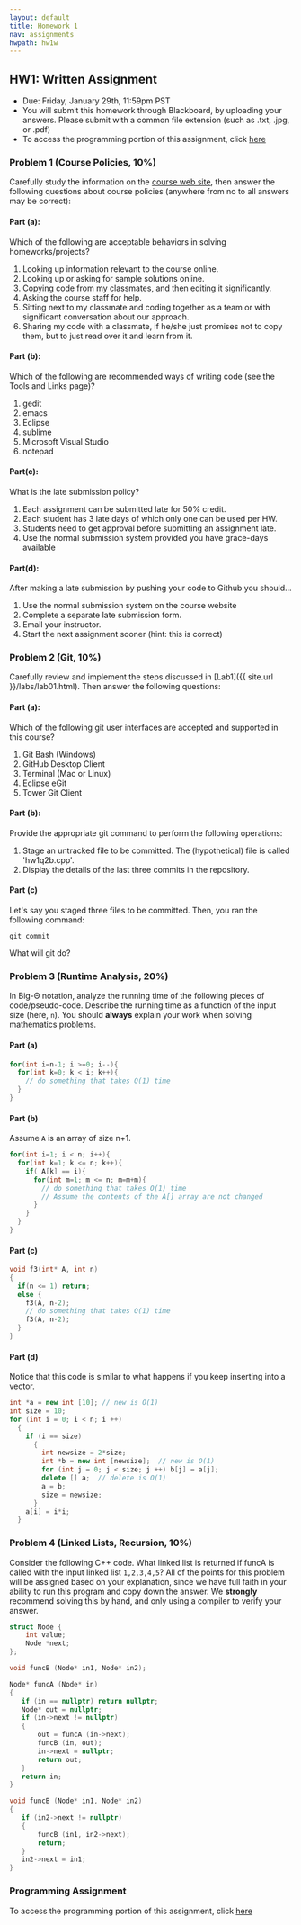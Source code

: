 ```yaml
---
layout: default
title: Homework 1
nav: assignments
hwpath: hw1w
---
```

## HW1: Written Assignment

+ Due: Friday, January 29th, 11:59pm PST
+ You will submit this homework through Blackboard, by uploading your answers.  Please submit with a common file extension (such as .txt, .jpg, or .pdf)
+ To access the programming portion of this assignment, click [here]({{site.url}}/homework/hw1p/)

### Problem 1 (Course Policies, 10%)
Carefully study the information on the [course web site]({{site.url}}), then answer the following questions about course policies (anywhere from no to all answers may be correct):

#### Part (a):
Which of the following are acceptable behaviors in solving homeworks/projects?

1. Looking up information relevant to the course online.
2. Looking up or asking for sample solutions online.
3. Copying code from my classmates, and then editing it significantly.
4. Asking the course staff for help.
5. Sitting next to my classmate and coding together as a team or with significant
conversation about our approach.
6. Sharing my code with a classmate, if he/she just promises not to copy them, but to
just read over it and learn from it.

#### Part (b):
Which of the following are recommended ways of writing code (see the Tools and Links page)?

1. gedit
2. emacs
3. Eclipse
4. sublime
5. Microsoft Visual Studio
6. notepad

#### Part(c):
What is the late submission policy?

1. Each assignment can be submitted late for 50% credit.
2. Each student has 3 late days of which only one can be used per HW.
3. Students need to get approval before submitting an assignment late.
5. Use the normal submission system provided you have grace-days available

#### Part(d):
After making a late submission by pushing your code to Github you should...

1. Use the normal submission system on the course website
2. Complete a separate late submission form.
3. Email your instructor.
4. Start the next assignment sooner (hint: this is correct)

### Problem 2 (Git, 10%)
Carefully review and implement the steps discussed in [Lab1]({{ site.url }}/labs/lab01.html). Then answer the following questions:

#### Part (a):
Which of the following git user interfaces are accepted and supported in this course?

1. Git Bash (Windows)
2. GitHub Desktop Client
3. Terminal (Mac or Linux)
4. Eclipse eGit
5. Tower Git Client

#### Part (b):
Provide the appropriate git command to perform the following operations:

1. Stage an untracked file to be committed. The (hypothetical) file is called 'hw1q2b.cpp'.
2. Display the details of the last three commits in the repository.

#### Part (c)
Let's say you staged three files to be committed. Then, you ran the following command:

`git commit`

What will git do?

### Problem 3 (Runtime Analysis, 20%)
In Big-&Theta; notation, analyze the running time of the following pieces of code/pseudo-code. Describe the running time as a function of the input size (here, `n`).  You should **always** explain your work when solving mathematics problems.

#### Part (a)

```c++
for(int i=n-1; i >=0; i--){
  for(int k=0; k < i; k++){
    // do something that takes O(1) time
  }
}
```

#### Part (b)
Assume `A` is an array of size n+1.

```c++
for(int i=1; i < n; i++){
  for(int k=1; k <= n; k++){
    if( A[k] == i){
      for(int m=1; m <= n; m=m+m){
        // do something that takes O(1) time
        // Assume the contents of the A[] array are not changed
      }
    }
  }
}

```

#### Part (c)

```c++
void f3(int* A, int n)
{
  if(n <= 1) return;
  else {
    f3(A, n-2);
    // do something that takes O(1) time
    f3(A, n-2);
  }
}
```

#### Part (d)

Notice that this code is similar to what happens if you keep inserting into a vector.

```c++
int *a = new int [10]; // new is O(1)
int size = 10;
for (int i = 0; i < n; i ++)
  {
    if (i == size)
      {
        int newsize = 2*size;
        int *b = new int [newsize];  // new is O(1)
        for (int j = 0; j < size; j ++) b[j] = a[j];
        delete [] a;  // delete is O(1)
        a = b;
        size = newsize;
      }
    a[i] = i*i;
  }
```

### Problem 4 (Linked Lists, Recursion, 10%)

Consider the following C++ code.  What linked list is returned if funcA is called with the input linked list `1,2,3,4,5`?  All of the points for this problem will be assigned based on your explanation, since we have full faith in your ability to run this program and copy down the answer.  We **strongly** recommend solving this by hand, and only using a compiler to verify your answer.

```c++
struct Node {
    int value;
    Node *next;
};

void funcB (Node* in1, Node* in2);

Node* funcA (Node* in)
{
   if (in == nullptr) return nullptr;
   Node* out = nullptr;
   if (in->next != nullptr)
   {
       out = funcA (in->next);
       funcB (in, out);
       in->next = nullptr;
       return out;
   }
   return in;
}

void funcB (Node* in1, Node* in2)
{
   if (in2->next != nullptr) 
   {
       funcB (in1, in2->next);
       return;
   }
   in2->next = in1;
}
```

### Programming Assignment

To access the programming portion of this assignment, click [here]({{site.url}}/homework/hw1p/)
